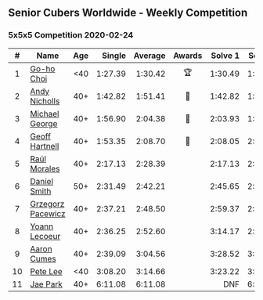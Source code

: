 ## Senior Cubers Worldwide - Weekly Competition
### 5x5x5 Competition 2020-02-24

| # | Name | Age | Single | Average | Awards | Solve 1 | Solve 2 | Solve 3 | Solve 4 | Solve 5 | Video |
| :--: | -- | :--: | --: | --: | :--: | --: | --: | --: | --: | --: | :-- |
| 1 | [Go-ho Choi](../persons/go-ho_choi.md) | <40 | 1:27.39 | 1:30.42 | 🏆 | 1:30.49 | 1:31.24 | 1:27.39 | 1:32.09 | 1:29.54 | [Link](https://www.facebook.com/events/538921670053895/permalink/539081640037898/) |
| 2 | [Andy Nicholls](../persons/andy_nicholls.md) | 40+ | 1:42.82 | 1:51.41 | 🥇 | 1:42.82 | 1:59.33 | 1:49.82 | 1:49.97 | 1:54.45 | [Link](https://www.facebook.com/events/538921670053895/permalink/539067020039360/) |
| 3 | [Michael George](../persons/michael_george.md) | 40+ | 1:56.90 | 2:04.38 | 🥈 | 2:03.93 | 1:56.90 | 2:08.24 | 2:00.97 | 2:21.06 | [Link](https://www.facebook.com/events/538921670053895/permalink/539655733313822/) |
| 4 | [Geoff Hartnell](../persons/geoff_hartnell.md) | 40+ | 1:53.35 | 2:08.70 | 🥉 | 2:08.05 | 2:11.49 | 2:09.36 | 1:53.35 | 2:08.68 | [Link](https://www.facebook.com/events/538921670053895/permalink/540734073205988/) |
| 5 | [Raúl Morales](../persons/raul_morales.md) | 40+ | 2:17.13 | 2:28.39 |  | 2:17.13 | 2:38.63 | 2:27.02 | 2:35.98 | 2:20.96 | |
| 6 | [Daniel Smith](../persons/daniel_smith.md) | 50+ | 2:31.49 | 2:42.21 |  | 2:45.65 | 2:31.49 | 2:49.49 |  |  | [Link](https://www.facebook.com/events/538921670053895/permalink/539390146673714/) |
| 7 | [Grzegorz Pacewicz](../persons/grzegorz_pacewicz.md) | 40+ | 2:37.21 | 2:48.50 |  | 2:59.37 | 2:45.13 | 2:55.14 | 2:37.21 | 2:45.24 | |
| 8 | [Yoann Lecoeur](../persons/yoann_lecoeur.md) | 40+ | 2:36.25 | 2:52.60 |  | 3:14.17 | 2:47.37 | 2:36.25 |  |  | [Link](https://www.facebook.com/events/538921670053895/permalink/541223923157003/) |
| 9 | [Aaron Cumes](../persons/aaron_cumes.md) | 40+ | 2:39.09 | 3:04.56 |  | 3:28.52 | 3:06.07 | 2:39.09 |  |  | [Link](https://www.facebook.com/events/538921670053895/permalink/541249876487741/) |
| 10 | [Pete Lee](../persons/pete_lee.md) | <40 | 3:08.20 | 3:14.66 |  | 3:23.22 | 3:12.56 | 3:08.20 |  |  | [Link](https://www.facebook.com/events/538921670053895/permalink/541504683128927/) |
| 11 | [Jae Park](../persons/jae_park.md) | 40+ | 6:11.08 | 6:11.08 |  | DNF | 6:11.08 |  |  |  | [Link](https://www.facebook.com/events/538921670053895/permalink/542842839661778/) |

<script async src="https://www.googletagmanager.com/gtag/js?id=UA-86348435-3">
<script>window.dataLayer = window.dataLayer || []; function gtag() {dataLayer.push(arguments);} gtag('js', new Date()); gtag('config', 'UA-86348435-3');</script>
